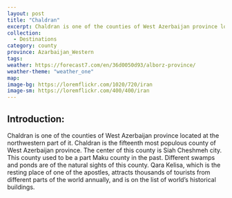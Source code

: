 ```yaml
---
layout: post
title: "Chaldran"
excerpt: Chaldran is one of the counties of West Azerbaijan province located at the northwestern part of it. Chaldran is the fifteenth most populous county of West Azerbaijan province.
collection:
  - Destinations
category: county
province: Azarbaijan_Western
tags:
weather: https://forecast7.com/en/36d0050d93/alborz-province/
weather-theme: "weather_one"
map:
image-bg: https://loremflickr.com/1020/720/iran
image-sm: https://loremflickr.com/400/400/iran
---
```

## **Introduction:**

Chaldran is one of the counties of West Azerbaijan province located at the northwestern part of it. Chaldran is the fifteenth most populous county of West Azerbaijan province. The center of this county is Siah Cheshmeh city. This county used to be a part Maku county in the past. Different swamps and ponds are of the natural sights of this county. Qara Kelisa, which is the resting place of one of the apostles, attracts thousands of tourists from different parts of the world annually, and is on the list of world’s historical buildings.